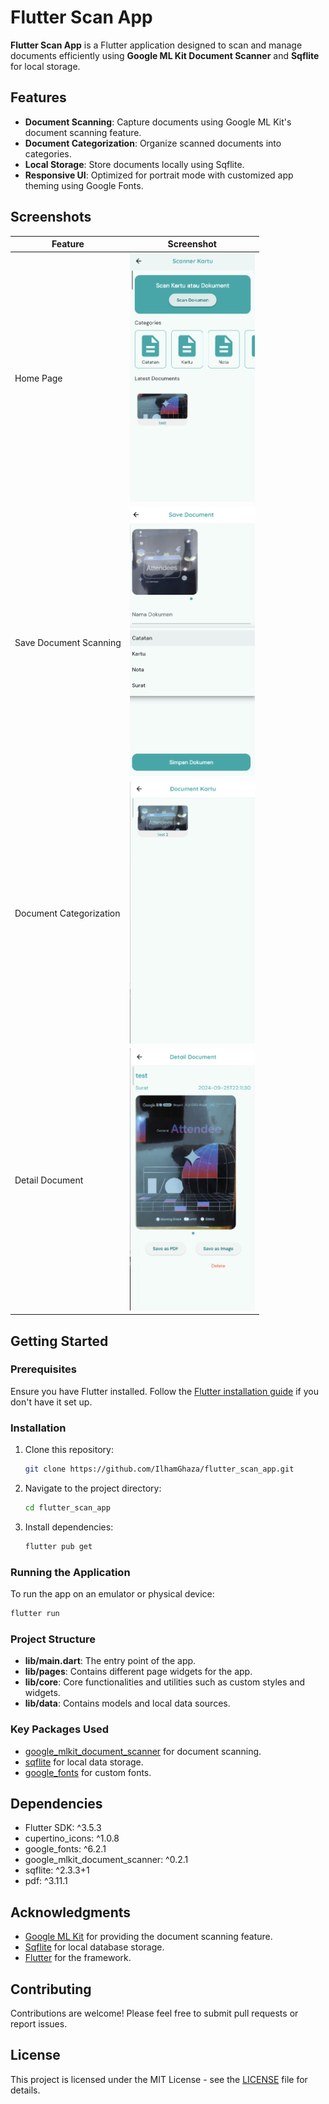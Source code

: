 # Flutter Scan App

**Flutter Scan App** is a Flutter application designed to scan and manage documents efficiently using **Google ML Kit Document Scanner** and **Sqflite** for local storage.

## Features

- **Document Scanning**: Capture documents using Google ML Kit's document scanning feature.
- **Document Categorization**: Organize scanned documents into categories.
- **Local Storage**: Store documents locally using Sqflite.
- **Responsive UI**: Optimized for portrait mode with customized app theming using Google Fonts.

## Screenshots
<!-- tampilkan dalam bentuk tabel-->
| Feature | Screenshot |
| --- | --- |
| Home Page | <img src="assets/image.png" width="200"/> |
| Save Document Scanning | <img src="assets/image%202.png" width="200"/> |
| Document Categorization | <img src="assets/image%203.png" width="200"/> |
| Detail Document | <img src="assets/image%204.png" width="200"/> |

## Getting Started

### Prerequisites

Ensure you have Flutter installed. Follow the [Flutter installation guide](https://flutter.dev/docs/get-started/install) if you don't have it set up.

### Installation

1. Clone this repository:

   ```bash
   git clone https://github.com/IlhamGhaza/flutter_scan_app.git
   ```

2. Navigate to the project directory:

   ```bash
   cd flutter_scan_app
   ```

3. Install dependencies:

   ```bash
   flutter pub get
   ```

### Running the Application

To run the app on an emulator or physical device:

```bash
flutter run
```

### Project Structure

- **lib/main.dart**: The entry point of the app.
- **lib/pages**: Contains different page widgets for the app.
- **lib/core**: Core functionalities and utilities such as custom styles and widgets.
- **lib/data**: Contains models and local data sources.

### Key Packages Used

- [google_mlkit_document_scanner](https://pub.dev/packages/google_mlkit_document_scanner) for document scanning.
- [sqflite](https://pub.dev/packages/sqflite) for local data storage.
- [google_fonts](https://pub.dev/packages/google_fonts) for custom fonts.

## Dependencies

- Flutter SDK: ^3.5.3
- cupertino_icons: ^1.0.8
- google_fonts: ^6.2.1
- google_mlkit_document_scanner: ^0.2.1
- sqflite: ^2.3.3+1
- pdf: ^3.11.1

## Acknowledgments

- [Google ML Kit](https://developers.google.com/ml-kit) for providing the document scanning feature.
- [Sqflite](https://pub.dev/packages/sqflite) for local database storage.
- [Flutter](https://flutter.dev) for the framework.

## Contributing

Contributions are welcome! Please feel free to submit pull requests or report issues.
<!-- ## Contact

For any questions or feedback, please contact the project maintainer at [mail](mailto:cb7ezeur@selenakuyang.anonaddy.com). -->

## License

This project is licensed under the MIT License - see the [LICENSE](https://github.com/IlhamGhaza/flutter_scan_app/blob/main/LICENSE) file for details.

